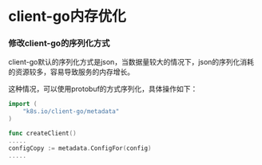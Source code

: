 # client-go内存优化

### 修改client-go的序列化方式

client-go默认的序列化方式是json，当数据量较大的情况下，json的序列化消耗的资源较多，容易导致服务的内存增长。

这种情况，可以使用protobuf的方式序列化，具体操作如下：

```go
import (
	"k8s.io/client-go/metadata"
)

func createClient() 
.....
configCopy := metadata.ConfigFor(config)
.....
```

